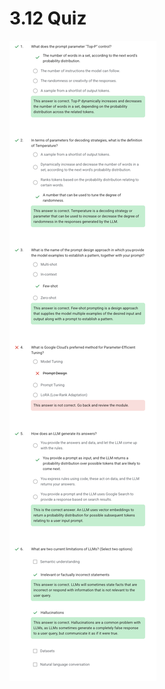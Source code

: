 # 3.12 Quiz

![gh](https://raw.githubusercontent.com/SeanChenR/img_gif/main/myimage/1742200872000w7o995.png)
